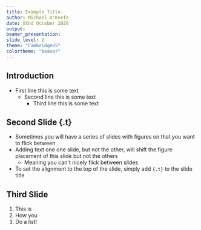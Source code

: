```yaml
---
title: Example Title
author: Michael O'Keefe
date: XXnd October 2020
output: 
beamer_presentation:
slide_level: 2
theme: "CambridgeUS"
colortheme: "beaver"
---
```


## Introduction
- First line this is some text
    - Second line this is some text
        - Third line this is some text

## Second Slide {.t}
- Sometimes you will have a series of slides with figures on that you want to flick between
- Adding text one one slide, but not the other, will shift the figure placement of this slide but not the others
    - Meaning you can't nicely flick between slides
- To set the alignment to the top of the slide, simply add ```{.t}``` to the slide title

## Third Slide
1. This is
1. How you
1. Do a list!
